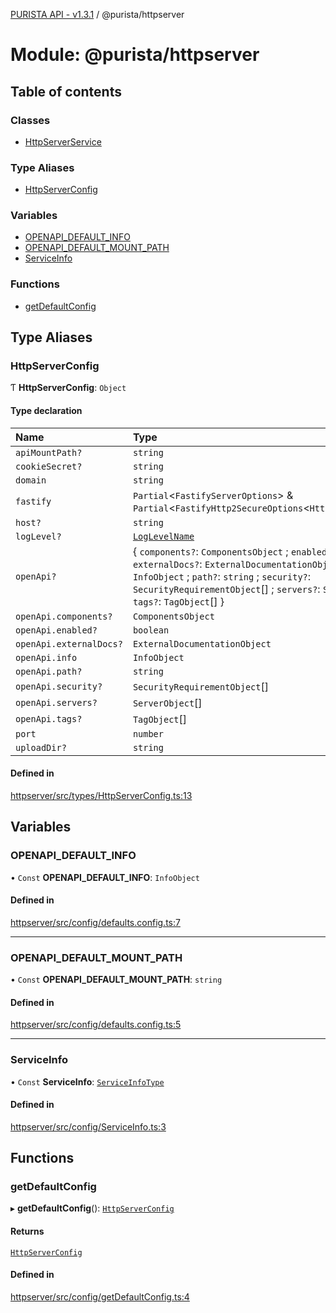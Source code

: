[PURISTA API - v1.3.1](../README.md) / @purista/httpserver

# Module: @purista/httpserver

## Table of contents

### Classes

- [HttpServerService](../classes/purista_httpserver.HttpServerService.md)

### Type Aliases

- [HttpServerConfig](purista_httpserver.md#httpserverconfig)

### Variables

- [OPENAPI\_DEFAULT\_INFO](purista_httpserver.md#openapi_default_info)
- [OPENAPI\_DEFAULT\_MOUNT\_PATH](purista_httpserver.md#openapi_default_mount_path)
- [ServiceInfo](purista_httpserver.md#serviceinfo)

### Functions

- [getDefaultConfig](purista_httpserver.md#getdefaultconfig)

## Type Aliases

### HttpServerConfig

Ƭ **HttpServerConfig**: `Object`

#### Type declaration

| Name | Type |
| :------ | :------ |
| `apiMountPath?` | `string` |
| `cookieSecret?` | `string` |
| `domain` | `string` |
| `fastify` | `Partial`<`FastifyServerOptions`\> & `Partial`<`FastifyHttp2SecureOptions`<`Http2SecureServer`\>\> |
| `host?` | `string` |
| `logLevel?` | [`LogLevelName`](purista_core.md#loglevelname) |
| `openApi?` | { `components?`: `ComponentsObject` ; `enabled?`: `boolean` ; `externalDocs?`: `ExternalDocumentationObject` ; `info`: `InfoObject` ; `path?`: `string` ; `security?`: `SecurityRequirementObject`[] ; `servers?`: `ServerObject`[] ; `tags?`: `TagObject`[]  } |
| `openApi.components?` | `ComponentsObject` |
| `openApi.enabled?` | `boolean` |
| `openApi.externalDocs?` | `ExternalDocumentationObject` |
| `openApi.info` | `InfoObject` |
| `openApi.path?` | `string` |
| `openApi.security?` | `SecurityRequirementObject`[] |
| `openApi.servers?` | `ServerObject`[] |
| `openApi.tags?` | `TagObject`[] |
| `port` | `number` |
| `uploadDir?` | `string` |

#### Defined in

[httpserver/src/types/HttpServerConfig.ts:13](https://github.com/sebastianwessel/purista/blob/78eb3f1/packages/httpserver/src/types/HttpServerConfig.ts#L13)

## Variables

### OPENAPI\_DEFAULT\_INFO

• `Const` **OPENAPI\_DEFAULT\_INFO**: `InfoObject`

#### Defined in

[httpserver/src/config/defaults.config.ts:7](https://github.com/sebastianwessel/purista/blob/78eb3f1/packages/httpserver/src/config/defaults.config.ts#L7)

___

### OPENAPI\_DEFAULT\_MOUNT\_PATH

• `Const` **OPENAPI\_DEFAULT\_MOUNT\_PATH**: `string`

#### Defined in

[httpserver/src/config/defaults.config.ts:5](https://github.com/sebastianwessel/purista/blob/78eb3f1/packages/httpserver/src/config/defaults.config.ts#L5)

___

### ServiceInfo

• `Const` **ServiceInfo**: [`ServiceInfoType`](purista_core.md#serviceinfotype)

#### Defined in

[httpserver/src/config/ServiceInfo.ts:3](https://github.com/sebastianwessel/purista/blob/78eb3f1/packages/httpserver/src/config/ServiceInfo.ts#L3)

## Functions

### getDefaultConfig

▸ **getDefaultConfig**(): [`HttpServerConfig`](purista_httpserver.md#httpserverconfig)

#### Returns

[`HttpServerConfig`](purista_httpserver.md#httpserverconfig)

#### Defined in

[httpserver/src/config/getDefaultConfig.ts:4](https://github.com/sebastianwessel/purista/blob/78eb3f1/packages/httpserver/src/config/getDefaultConfig.ts#L4)
